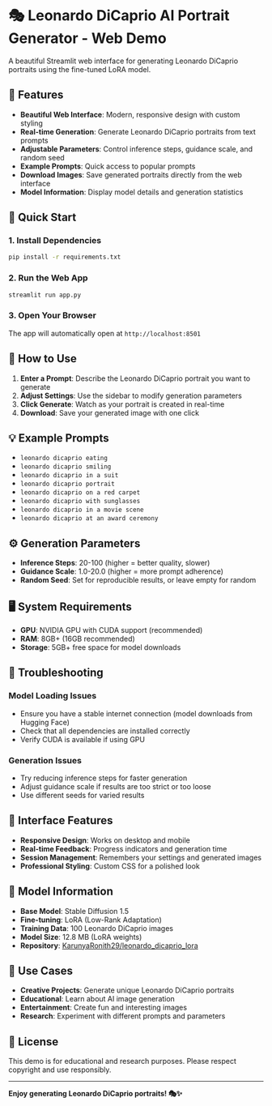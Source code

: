# 🎭 Leonardo DiCaprio AI Portrait Generator - Web Demo

A beautiful Streamlit web interface for generating Leonardo DiCaprio portraits using the fine-tuned LoRA model.

## 🌟 Features

- **Beautiful Web Interface**: Modern, responsive design with custom styling
- **Real-time Generation**: Generate Leonardo DiCaprio portraits from text prompts
- **Adjustable Parameters**: Control inference steps, guidance scale, and random seed
- **Example Prompts**: Quick access to popular prompts
- **Download Images**: Save generated portraits directly from the web interface
- **Model Information**: Display model details and generation statistics

## 🚀 Quick Start

### 1. Install Dependencies
```bash
pip install -r requirements.txt
```

### 2. Run the Web App
```bash
streamlit run app.py
```

### 3. Open Your Browser
The app will automatically open at `http://localhost:8501`

## 🎨 How to Use

1. **Enter a Prompt**: Describe the Leonardo DiCaprio portrait you want to generate
2. **Adjust Settings**: Use the sidebar to modify generation parameters
3. **Click Generate**: Watch as your portrait is created in real-time
4. **Download**: Save your generated image with one click

## 💡 Example Prompts

- `leonardo dicaprio eating`
- `leonardo dicaprio smiling`
- `leonardo dicaprio in a suit`
- `leonardo dicaprio portrait`
- `leonardo dicaprio on a red carpet`
- `leonardo dicaprio with sunglasses`
- `leonardo dicaprio in a movie scene`
- `leonardo dicaprio at an award ceremony`

## ⚙️ Generation Parameters

- **Inference Steps**: 20-100 (higher = better quality, slower)
- **Guidance Scale**: 1.0-20.0 (higher = more prompt adherence)
- **Random Seed**: Set for reproducible results, or leave empty for random

## 🖥️ System Requirements

- **GPU**: NVIDIA GPU with CUDA support (recommended)
- **RAM**: 8GB+ (16GB recommended)
- **Storage**: 5GB+ free space for model downloads

## 🔧 Troubleshooting

### Model Loading Issues
- Ensure you have a stable internet connection (model downloads from Hugging Face)
- Check that all dependencies are installed correctly
- Verify CUDA is available if using GPU

### Generation Issues
- Try reducing inference steps for faster generation
- Adjust guidance scale if results are too strict or too loose
- Use different seeds for varied results

## 📱 Interface Features

- **Responsive Design**: Works on desktop and mobile
- **Real-time Feedback**: Progress indicators and generation time
- **Session Management**: Remembers your settings and generated images
- **Professional Styling**: Custom CSS for a polished look

## 🔗 Model Information

- **Base Model**: Stable Diffusion 1.5
- **Fine-tuning**: LoRA (Low-Rank Adaptation)
- **Training Data**: 100 Leonardo DiCaprio images
- **Model Size**: 12.8 MB (LoRA weights)
- **Repository**: [KarunyaRonith29/leonardo_dicaprio_lora](https://huggingface.co/KarunyaRonith29/leonardo_dicaprio_lora)

## 🎯 Use Cases

- **Creative Projects**: Generate unique Leonardo DiCaprio portraits
- **Educational**: Learn about AI image generation
- **Entertainment**: Create fun and interesting images
- **Research**: Experiment with different prompts and parameters

## 📄 License

This demo is for educational and research purposes. Please respect copyright and use responsibly.

---

**Enjoy generating Leonardo DiCaprio portraits! 🎭✨** 